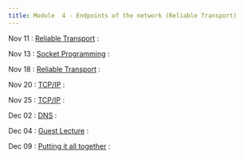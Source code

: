 ```yaml
---
title: Module  4 - Endpoints of the network (Reliable Transport)
---
```


Nov 11
: [Reliable Transport]()
  :  []()

Nov 13
: [Socket Programming]()
  : []()

Nov 18
: [Reliable Transport]()
  :  []()

Nov 20
: [TCP/IP]()
  : []()

Nov 25
: [TCP/IP]()
  : []()

Dec 02
: [DNS]()
  : []()

Dec 04
: [Guest Lecture]()
  : []()

Dec 09
: [Putting it all together]()
  : []()


